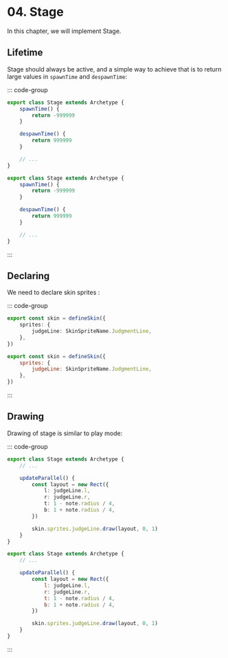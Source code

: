 # 04. Stage

In this chapter, we will implement Stage.

## Lifetime

Stage should always be active, and a simple way to achieve that is to return large values in `spawnTime` and `despawnTime`:

::: code-group

```TypeScript
export class Stage extends Archetype {
    spawnTime() {
        return -999999
    }

    despawnTime() {
        return 999999
    }

    // ...
}
```

```JavaScript
export class Stage extends Archetype {
    spawnTime() {
        return -999999
    }

    despawnTime() {
        return 999999
    }

    // ...
}
```

:::

## Declaring

We need to declare skin sprites :

::: code-group

```TypeScript
export const skin = defineSkin({
    sprites: {
        judgeLine: SkinSpriteName.JudgmentLine,
    },
})
```

```JavaScript
export const skin = defineSkin({
    sprites: {
        judgeLine: SkinSpriteName.JudgmentLine,
    },
})
```

:::

## Drawing

Drawing of stage is similar to play mode:

::: code-group

```TypeScript
export class Stage extends Archetype {
    // ...

    updateParallel() {
        const layout = new Rect({
            l: judgeLine.l,
            r: judgeLine.r,
            t: 1 - note.radius / 4,
            b: 1 + note.radius / 4,
        })

        skin.sprites.judgeLine.draw(layout, 0, 1)
    }
}
```

```JavaScript
export class Stage extends Archetype {
    // ...

    updateParallel() {
        const layout = new Rect({
            l: judgeLine.l,
            r: judgeLine.r,
            t: 1 - note.radius / 4,
            b: 1 + note.radius / 4,
        })

        skin.sprites.judgeLine.draw(layout, 0, 1)
    }
}
```

:::
